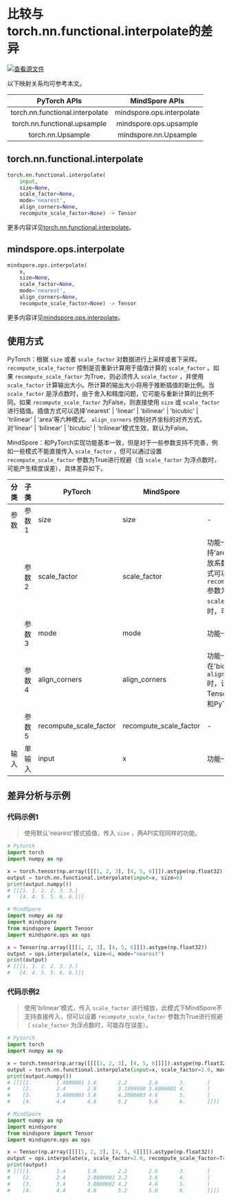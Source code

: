 # 比较与torch.nn.functional.interpolate的差异

[![查看源文件](https://mindspore-website.obs.cn-north-4.myhuaweicloud.com/website-images/r2.4.10/resource/_static/logo_source.svg)](https://gitee.com/mindspore/docs/blob/r2.4.10/docs/mindspore/source_zh_cn/note/api_mapping/pytorch_diff/interpolate.md)

以下映射关系均可参考本文。

|     PyTorch APIs                |      MindSpore APIs       |
| :-----------------------------: | :-----------------------: |
| torch.nn.functional.interpolate | mindspore.ops.interpolate |
| torch.nn.functional.upsample    | mindspore.ops.upsample    |
| torch.nn.Upsample               | mindspore.nn.Upsample     |

## torch.nn.functional.interpolate

```python
torch.nn.functional.interpolate(
    input,
    size=None,
    scale_factor=None,
    mode='nearest',
    align_corners=None,
    recompute_scale_factor=None) -> Tensor
```

更多内容详见[torch.nn.functional.interpolate](https://pytorch.org/docs/1.8.1/nn.functional.html#torch.nn.functional.interpolate)。

## mindspore.ops.interpolate

```python
mindspore.ops.interpolate(
    x,
    size=None,
    scale_factor=None,
    mode='nearest',
    align_corners=None,
    recompute_scale_factor=None) -> Tensor
```

更多内容详见[mindspore.ops.interpolate](https://mindspore.cn/docs/zh-CN/r2.4.10/api_python/ops/mindspore.ops.interpolate.html)。

## 使用方式

PyTorch：根据 `size` 或者 `scale_factor` 对数据进行上采样或者下采样。 `recompute_scale_factor` 控制是否重新计算用于插值计算的 `scale_factor` 。如果 `recompute_scale_factor` 为True，则必须传入 `scale_factor` ，并使用 `scale_factor` 计算输出大小。所计算的输出大小将用于推断插值的新比例。当 `scale_factor` 是浮点数时，由于舍入和精度问题，它可能与重新计算的比例不同。如果 `recompute_scale_factor` 为False，则直接使用 `size` 或 `scale_factor` 进行插值。插值方式可以选择'nearest' | 'linear' | 'bilinear' | 'bicubic' | 'trilinear' | 'area'等六种模式。 `align_corners` 控制对齐坐标的对齐方式，对'linear' | 'bilinear' | 'bicubic' | 'trilinear'模式生效，默认为False。

MindSpore：和PyTorch实现功能基本一致，但是对于一些参数支持不完善，例如一些模式不能直接传入 `scale_factor` ，但可以通过设置 `recompute_scale_factor` 参数为True进行规避（当 `scale_factor` 为浮点数时，可能产生精度误差），具体差异如下。

| 分类 | 子类  | PyTorch | MindSpore | 差异 |
| ---- | ----- | ------- | --------- | ---- |
| 参数 | 参数1 | size     | size         | - |
|  | 参数2 | scale_factor | scale_factor  | 功能一致，目前仅支持'area'模式直接传入缩放系数，对于不支持的模式可以通过设置 `recompute_scale_factor` 参数为True进行规避（当 `scale_factor` 为浮点数时，可能产生精度误差） |
|  | 参数3 | mode      | mode   | 功能一致 |
|  | 参数4 | align_corners | align_corners | 功能一致, 但在'bicubic'模式 `align_corners=False` 时，计算方式和TensorFlow相同，结果和PyTorch有差异 |
|  | 参数5 | recompute_scale_factor |   recompute_scale_factor    | - |
| 输入 | 单输入 | input      |  x  | 功能一致，参数名不同  |

## 差异分析与示例

### 代码示例1

> 使用默认'nearest'模式插值，传入 `size` ，两API实现同样的功能。

```python
# Pytorch
import torch
import numpy as np

x = torch.tensor(np.array([[[1, 2, 3], [4, 5, 6]]]).astype(np.float32))
output = torch.nn.functional.interpolate(input=x, size=6)
print(output.numpy())
# [[[1. 1. 2. 2. 3. 3.]
#   [4. 4. 5. 5. 6. 6.]]]

# MindSpore
import numpy as np
import mindspore
from mindspore import Tensor
import mindspore.ops as ops

x = Tensor(np.array([[[1, 2, 3], [4, 5, 6]]]).astype(np.float32))
output = ops.interpolate(x, size=6, mode="nearest")
print(output)
# [[[1. 1. 2. 2. 3. 3.]
#   [4. 4. 5. 5. 6. 6.]]]
```

### 代码示例2

> 使用'bilinear'模式，传入 `scale_factor` 进行缩放，此模式下MindSpore不支持直接传入，但可以设置 `recompute_scale_factor` 参数为True进行规避（ `scale_factor` 为浮点数时，可能存在误差）。

```python
# Pytorch
import torch
import numpy as np

x = torch.tensor(np.array([[[[1, 2, 3], [4, 5, 6]]]]).astype(np.float32))
output = torch.nn.functional.interpolate(input=x, scale_factor=2.0, mode="bilinear", align_corners=True)
print(output.numpy())
# [[[[1.        1.4000001 1.8       2.2       2.6       3.       ]
#    [2.        2.4       2.8       3.1999998 3.6000001 4.       ]
#    [3.        3.4000003 3.8       4.2000003 4.6       5.       ]
#    [4.        4.4       4.8       5.2       5.6       6.       ]]]]

# MindSpore
import numpy as np
import mindspore
from mindspore import Tensor
import mindspore.ops as ops

x = Tensor(np.array([[[[1, 2, 3], [4, 5, 6]]]]).astype(np.float32))
output = ops.interpolate(x, scale_factor=2.0, recompute_scale_factor=True, mode="bilinear", align_corners=True)
print(output)
# [[[[1.        1.4       1.8       2.2       2.6       3.       ]
#    [2.        2.4       2.8000002 3.2       3.6       4.       ]
#    [3.        3.4       3.8000002 4.2       4.6       5.       ]
#    [4.        4.4       4.8       5.2       5.6       6.       ]]]]
```
